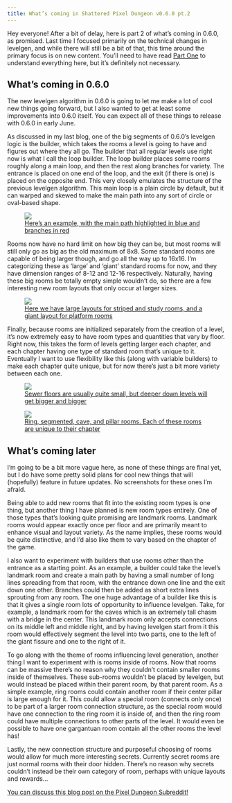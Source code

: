 ```yaml
---
title: What’s coming in Shattered Pixel Dungeon v0.6.0 pt.2
---
```

Hey everyone! After a bit of delay, here is part 2 of what’s coming in 0.6.0, as promised. Last time I focused primarily on the technical changes in levelgen, and while there will still be a bit of that, this time around the primary focus is on new content. You’ll need to have read [Part One](/blog/whats-coming-in-shattered-pixel-dungeon-v060.html) to understand everything here, but it’s definitely not necessary.

## What’s coming in 0.6.0

The new levelgen algorithm in 0.6.0 is going to let me make a lot of cool new things going forward, but I also wanted to get at least some improvements into 0.6.0 itself. You can expect all of these things to release with 0.6.0 in early June.

As discussed in my last blog, one of the big segments of 0.6.0’s levelgen logic is the builder, which takes the rooms a level is going to have and figures out where they all go. The builder that all regular levels use right now is what I call the loop builder. The loop builder places some rooms roughly along a main loop, and then the rest along branches for variety. The entrance is placed on one end of the loop, and the exit (if there is one) is placed on the opposite end. This very closely emulates the structure of the previous levelgen algorithm. This main loop is a plain circle by default, but it can warped and skewed to make the main path into any sort of circle or oval-based shape.

<figure>
 <a href="/assets/images/{{page.date|date:'%Y/%Y-%m-%d'}}/loop-example.png" class="align-center text-center">
  <img src="/assets/images/{{page.date|date:'%Y/%Y-%m-%d'}}/loop-example.png"/>
  <figcaption>
   Here’s an example, with the main path highlighted in blue and branches in red
  </figcaption>
 </a>
</figure>

Rooms now have no hard limit on how big they can be, but most rooms will still only go as big as the old maximum of 8x8. Some standard rooms are capable of being larger though, and go all the way up to 16x16. I’m categorizing these as ‘large’ and ‘giant’ standard rooms for now, and they have dimension ranges of 8-12 and 12-16 respectively. Naturally, having these big rooms be totally empty simple wouldn’t do, so there are a few interesting new room layouts that only occur at larger sizes.

<figure>
 <a href="/assets/images/{{page.date|date:'%Y/%Y-%m-%d'}}/large-layouts.png" class="align-center text-center">
  <img src="/assets/images/{{page.date|date:'%Y/%Y-%m-%d'}}/large-layouts.png"/>
  <figcaption>
   Here we have large layouts for striped and study rooms, and a giant layout for platform rooms
  </figcaption>
 </a>
</figure>

Finally, because rooms are initialized separately from the creation of a level, it’s now extremely easy to have room types and quantities that vary by floor. Right now, this takes the form of levels getting larger each chapter, and each chapter having one type of standard room that’s unique to it. Eventually I want to use flexibility like this (along with variable builders) to make each chapter quite unique, but for now there’s just a bit more variety between each one.

<figure>
 <a href="/assets/images/{{page.date|date:'%Y/%Y-%m-%d'}}/sewers-v-caves.png" class="align-center text-center">
  <img src="/assets/images/{{page.date|date:'%Y/%Y-%m-%d'}}/sewers-v-caves.png"/>
  <figcaption>
   Sewer floors are usually quite small, but deeper down levels will get bigger and bigger
  </figcaption>
 </a>
</figure>
<figure>
 <a href="/assets/images/{{page.date|date:'%Y/%Y-%m-%d'}}/new-rooms.png" class="align-center text-center">
  <img src="/assets/images/{{page.date|date:'%Y/%Y-%m-%d'}}/new-rooms.png"/>
  <figcaption>
   Ring, segmented, cave, and pillar rooms. Each of these rooms are unique to their chapter
  </figcaption>
 </a>
</figure>

## What’s coming later

I’m going to be a bit more vague here, as none of these things are final yet, but I do have some pretty solid plans for cool new things that will (hopefully) feature in future updates. No screenshots for these ones I’m afraid.

Being able to add new rooms that fit into the existing room types is one thing, but another thing I have planned is new room types entirely. One of those types that’s looking quite promising are landmark rooms. Landmark rooms would appear exactly once per floor and are primarily meant to enhance visual and layout variety. As the name implies, these rooms would be quite distinctive, and I’d also like them to vary based on the chapter of the game.

I also want to experiment with builders that use rooms other than the entrance as a starting point. As an example, a builder could take the level’s landmark room and create a main path by having a small number of long lines spreading from that room, with the entrance down one line and the exit down one other. Branches could then be added as short extra lines sprouting from any room. The one huge advantage of a builder like this is that it gives a single room lots of opportunity to influence levelgen. Take, for example, a landmark room for the caves which is an extremely tall chasm with a bridge in the center. This landmark room only accepts connections on its middle left and middle right, and by having levelgen start from it this room would effectively segment the level into two parts, one to the left of the giant fissure and one to the right of it.

To go along with the theme of rooms influencing level generation, another thing I want to experiment with is rooms inside of rooms. Now that rooms can be massive there’s no reason why they couldn’t contain smaller rooms inside of themselves. These sub-rooms wouldn’t be placed by levelgen, but would instead be placed within their parent room, by that parent room. As a simple example, ring rooms could contain another room if their center pillar is large enough for it. This could allow a special room (connects only once) to be part of a larger room connection structure, as the special room would have one connection to the ring room it is inside of, and then the ring room could have multiple connections to other parts of the level. It would even be possible to have one gargantuan room contain all the other rooms the level has!

Lastly, the new connection structure and purposeful choosing of rooms would allow for much more interesting secrets. Currently secret rooms are just normal rooms with their door hidden. There’s no reason why secrets couldn’t instead be their own category of room, perhaps with unique layouts and rewards…

[You can discuss this blog post on the Pixel Dungeon Subreddit!](https://www.reddit.com/r/PixelDungeon/comments/6eqa1u/whats_coming_in_shattered_pixel_dungeon_v060_pt2)

